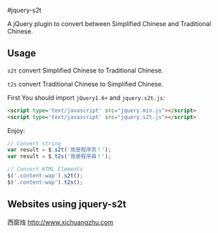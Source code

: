 #jquery-s2t

A jQuery plugin to convert between Simplified Chinese and Traditional Chinese.

## Usage

`s2t` convert Simplified Chinese to Traditional Chinese.

`t2s` convert Traditional Chinese to Simplified Chinese.

First You should import `jQuery1.6+` and `jquery.s2t.js`:

``` html
<script type='text/javascript' src="jquery.min.js"></script>
<script type='text/javascript' src="jquery.s2t.js"></script>
```

Enjoy:

``` javascript
// Convert string
var result = $.s2t('我是程序员！');
var result = $.t2s('我是程序員！');

// Convert HTML Elements
$('.content-wap').s2t();
$('.content-wap').t2s();
```

## Websites using jquery-s2t

西窗烛  http://www.xichuangzhu.com
